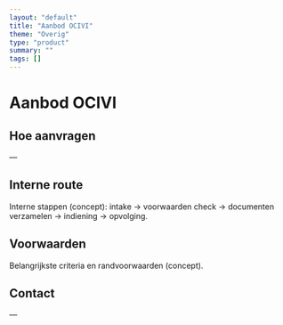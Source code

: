 ```yaml
---
layout: "default"
title: "Aanbod OCIVI"
theme: "Overig"
type: "product"
summary: ""
tags: []
---
```

# Aanbod OCIVI



## Hoe aanvragen
—

## Interne route
Interne stappen (concept): intake → voorwaarden check → documenten verzamelen → indiening → opvolging.

## Voorwaarden
Belangrijkste criteria en randvoorwaarden (concept).

## Contact
—
